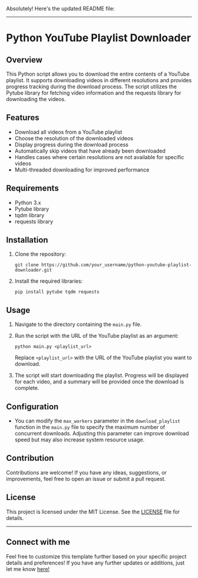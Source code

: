 Absolutely! Here's the updated README file:

---

# Python YouTube Playlist Downloader

## Overview

This Python script allows you to download the entire contents of a YouTube playlist. It supports downloading videos in different resolutions and provides progress tracking during the download process. The script utilizes the Pytube library for fetching video information and the requests library for downloading the videos.

## Features

- Download all videos from a YouTube playlist
- Choose the resolution of the downloaded videos
- Display progress during the download process
- Automatically skip videos that have already been downloaded
- Handles cases where certain resolutions are not available for specific videos
- Multi-threaded downloading for improved performance

## Requirements

- Python 3.x
- Pytube library
- tqdm library
- requests library

## Installation

1. Clone the repository:

   ```
   git clone https://github.com/your_username/python-youtube-playlist-downloader.git
   ```

2. Install the required libraries:

   ```
   pip install pytube tqdm requests
   ```

## Usage

1. Navigate to the directory containing the `main.py` file.

2. Run the script with the URL of the YouTube playlist as an argument:

   ```
   python main.py <playlist_url>
   ```

   Replace `<playlist_url>` with the URL of the YouTube playlist you want to download.

3. The script will start downloading the playlist. Progress will be displayed for each video, and a summary will be provided once the download is complete.

## Configuration

- You can modify the `max_workers` parameter in the `download_playlist` function in the `main.py` file to specify the maximum number of concurrent downloads. Adjusting this parameter can improve download speed but may also increase system resource usage.

## Contribution

Contributions are welcome! If you have any ideas, suggestions, or improvements, feel free to open an issue or submit a pull request.

## License

This project is licensed under the MIT License. See the [LICENSE](LICENSE) file for details.

---

## Connect with me

Feel free to customize this template further based on your specific project details and preferences! If you have any further updates or additions, just let me know [here!](https://github.com/Ansarissab)
